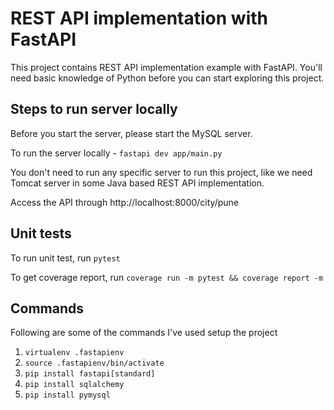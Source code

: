 # REST API implementation with FastAPI

This project contains REST API implementation example with FastAPI. You'll need basic knowledge of Python before you can start exploring this project.

## Steps to run server locally

Before you start the server, please start the MySQL server.

To run the server locally -
`fastapi dev app/main.py`

You don't need to run any specific server to run this project, like we need Tomcat server in some Java based REST API implementation.

Access the API through http://localhost:8000/city/pune

## Unit tests

To run unit test, run `pytest`

To get coverage report, run `coverage run -m pytest && coverage report -m`


## Commands

Following are some of the commands I've used setup the project

1. `virtualenv .fastapienv`
2. `source .fastapienv/bin/activate`
3. `pip install fastapi[standard]`
4. `pip install sqlalchemy`
5. `pip install pymysql`
